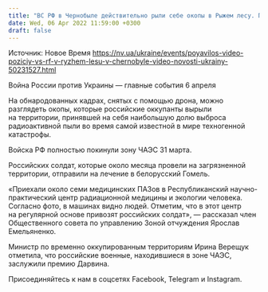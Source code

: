 ```yaml
---
title: "ВС РФ в Чернобыле действительно рыли себе окопы в Рыжем лесу. Появилось видео с дрона"
date: Wed, 06 Apr 2022 11:59:00 +0300
draft: false
---
```

Источник: Новое Время https://nv.ua/ukraine/events/poyavilos-video-poziciy-vs-rf-v-ryzhem-lesu-v-chernobyle-video-novosti-ukrainy-50231527.html


Война России против Украины — главные события 6 апреля

На обнародованных кадрах, снятых с помощью дрона, можно разглядеть окопы, которые российские оккупанты вырыли на территории, принявшей на себя наибольшую долю выброса радиоактивной пыли во время самой известной в мире техногенной катастрофы.

Войска РФ полностью покинули зону ЧАЭС 31 марта.

Российских солдат, которые около месяца провели на загрязненной территории, отправили на лечение в белорусский Гомель.

«Приехали около семи медицинских ПАЗов в Республиканский научно-практический центр радиационной медицины и экологии человека. Согласно фото, в машинах видно людей. Отметим, что в этот центр на регулярной основе привозят российских солдат», — рассказал член Общественного совета по управлению Зоной отчуждения Ярослав Емельяненко.

Министр по временно оккупированным территориям Ирина Верещук отметила, что российские военные, находившиеся в зоне ЧАЭС, заслужили премию Дарвина.

Присоединяйтесь к нам в соцсетях Facebook, Telegram и Instagram.
